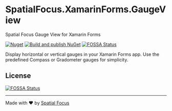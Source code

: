 # SpatialFocus.XamarinForms.GaugeView

Spatial Focus Gauge View for Xamarin Forms

[![Nuget](https://img.shields.io/nuget/v/SpatialFocus.XamarinForms.GaugeView)](https://www.nuget.org/packages/SpatialFocus.XamarinForms.GaugeView/)
[![Build and publish NuGet](https://github.com/SpatialFocus/XamarinForms.GaugeView/workflows/Build%20and%20publish%20NuGet/badge.svg)](https://github.com/SpatialFocus/XamarinForms.GaugeView/actions)
[![FOSSA Status](https://app.fossa.com/api/projects/git%2Bgithub.com%2FSpatialFocus%2FXamarinForms.GaugeView.svg?type=shield)](https://app.fossa.com/projects/git%2Bgithub.com%2FSpatialFocus%2FXamarinForms.GaugeView?ref=badge_shield)

Display horizontal or vertical gauges in your Xamarin Forms app. Use the predefined Compass or Gradometer gauges for simplicity.

## License

[![FOSSA Status](https://app.fossa.com/api/projects/git%2Bgithub.com%2FSpatialFocus%2FXamarinForms.GaugeView.svg?type=large)](https://app.fossa.com/projects/git%2Bgithub.com%2FSpatialFocus%2FXamarinForms.GaugeView?ref=badge_large)

----

Made with :heart: by [Spatial Focus](https://spatial-focus.net/)